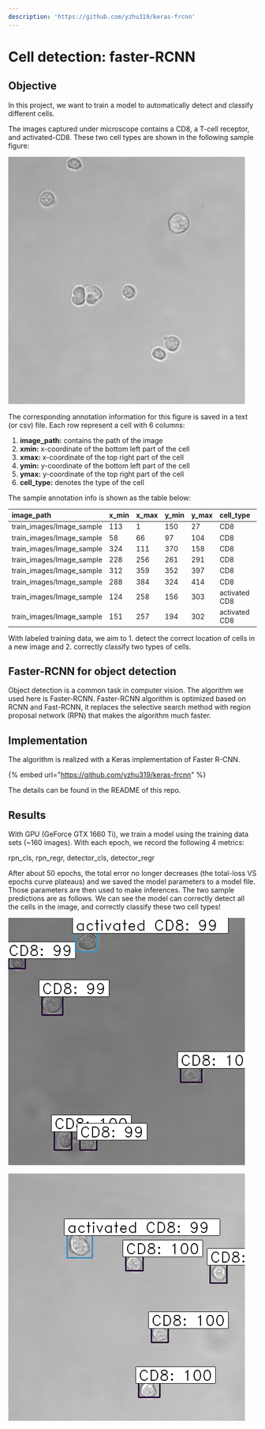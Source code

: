 ```yaml
---
description: 'https://github.com/yzhu319/keras-frcnn'
---
```


# Cell detection: faster-RCNN

## Objective

In this project, we want to train a model to automatically detect and classify different cells. 

The images captured under microscope contains a CD8, a T-cell receptor, and activated-CD8. These two cell types are shown in the following sample figure:

![Image\_sample](.gitbook/assets/image__2021-06-28__12-42-56.png)

The corresponding annotation information for this figure is saved in a text \(or csv\) file. Each row represent a cell with 6 columns: 

1. **image\_path:** contains the path of the image
2. **xmin:** x-coordinate of the bottom left part of the cell
3. **xmax:** x-coordinate of the top right part of the cell
4. **ymin:** y-coordinate of the bottom left part of the cell
5. **ymax:** y-coordinate of the top right part of the cell
6. **cell\_type:** denotes the type of the cell

The sample annotation info is shown as the table below:

| image\_path | x\_min | x\_max | y\_min | y\_max | cell\_type |
| :--- | :--- | :--- | :--- | :--- | :--- |
| train\_images/Image\_sample | 113 | 1 | 150 | 27 | CD8 |
| train\_images/Image\_sample | 58 | 66 | 97 | 104 | CD8 |
| train\_images/Image\_sample | 324 | 111 | 370 | 158 | CD8 |
| train\_images/Image\_sample | 228 | 256 | 261 | 291 | CD8 |
| train\_images/Image\_sample | 312 | 359 | 352 | 397 | CD8 |
| train\_images/Image\_sample | 288 | 384 | 324 | 414 | CD8 |
| train\_images/Image\_sample | 124 | 258 | 156 | 303 | activated CD8 |
| train\_images/Image\_sample | 151 | 257 | 194 | 302 | activated CD8 |

With labeled training data, we aim to 1. detect the correct location of cells in a new image and 2. correctly classify two types of cells.

## Faster-RCNN for object detection

Object detection is a common task in computer vision. The algorithm we used here is Faster-RCNN. Faster-RCNN algorithm is optimized based on RCNN and Fast-RCNN, it replaces the selective search method with region proposal network \(RPN\) that makes the algorithm much faster.

## Implementation

The algorithm is realized with a Keras implementation of Faster R-CNN.

{% embed url="https://github.com/yzhu319/keras-frcnn" %}

The details can be found in the README of this repo.

## Results

With GPU \(GeForce GTX 1660 Ti\), we train a model using the training data sets \(~160 images\). With each epoch, we record the following 4 metrics:

rpn\_cls, rpn\_regr, detector\_cls, detector\_regr

After about 50 epochs, the total error no longer decreases \(the total-loss VS epochs curve plateaus\) and we saved the model parameters to a model file. Those parameters are then used to make inferences. The two sample predictions are as follows. We can see the model can correctly detect all the cells in the image, and correctly classify these two cell types!

![](.gitbook/assets/cd8-sample1%20%281%29.png)

![](.gitbook/assets/cd8-sample2.png)





